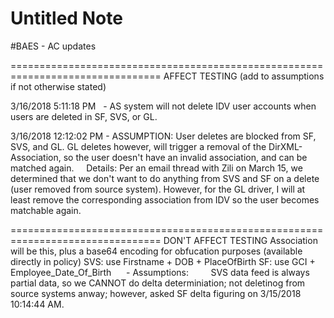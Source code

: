 # Untitled Note

#BAES - AC updates

\================================================================================
AFFECT TESTING (add to assumptions if not otherwise stated)

3/16/2018 5:11:18 PM 
 - AS system will not delete IDV user accounts when users are deleted in SF, SVS, or GL.

3/16/2018 12:12:02 PM - ASSUMPTION: User deletes are blocked from SF, SVS, and GL. GL deletes however, will trigger a removal of the DirXML-Association, so the user doesn't have an invalid association, and can be matched again.
    Details: Per an email thread with Zili on March 15, we determined that we don't want to do anything from SVS and SF on a delete (user removed from source system). However, for the GL driver, I will at least remove the corresponding association from IDV so the user becomes matchable again.

\================================================================================
DON'T AFFECT TESTING
Association will be this, plus a base64 encoding for obfucation purposes (available directly in policy)
SVS: use Firstname + DOB + PlaceOfBirth
SF: use GCI + Employee\_Date\_Of\_Birth
     - Assumptions:
        SVS data feed is always partial data, so we CANNOT do delta determiniation; not deletinog from source systems anway; however, asked SF delta figuring on 3/15/2018 10:14:44 AM.
